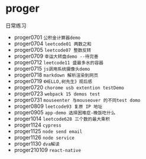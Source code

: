 # proger

日常练习

- proger0701 `公积金计算器demo`
- proger0704 `leetcode01 两数之和`
- proger0705 `leetcode07 整数反转`
- proger0709 `幸运大转盘demo --待完善`
- proger0712 `leetcode11 盛最多水的容器`
- proger0715 `js调用系统摄像头demo`
- proger0718 `markdown 解析渲染到网页`
- proger0719 `《HELLO,树先生》观后感`
- proger0720 `chorome usb extention testDemo`
- proger0723 `webpack 15 demos test`
- proger0731 `mouseenter 与mouseover 的不同test domo`
- proger0809 `leetcode93 复原 IP 地址`
- proger0905 `app-demo 选择困难症-晚饭吃什么`
- proger1014 `leetcode628 三个数的最大乘积`
- proger1124 `cypress`
- proger1125 `node send email`
- proger1126 `node service`
- proger1130 `dva解读`
- proger210109 `react-native`
